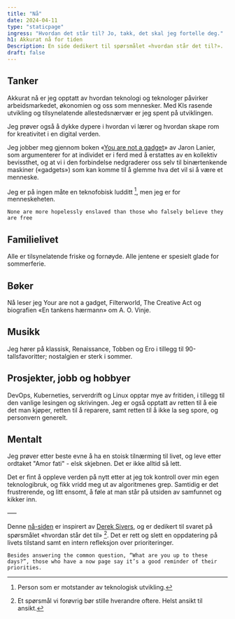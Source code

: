 ```yaml
---
title: "Nå"
date: 2024-04-11
type: "staticpage"
ingress: "Hvordan det står til? Jo, takk, det skal jeg fortelle deg."
h1: Akkurat nå for tiden
Description: En side dedikert til spørsmålet «hvordan står det til?».
draft: false
---
```

## Tanker
Akkurat nå er jeg opptatt av hvordan teknologi og teknologer påvirker arbeidsmarkedet, økonomien og oss som mennesker. Med KIs rasende utvikling og tilsynelatende allestedsnærvær er jeg spent på utviklingen. 

Jeg prøver også å dykke dypere i hvordan vi lærer og hvordan skape rom for kreativitet i en digital verden.

Jeg jobber meg gjennom boken «[You are not a gadget](https://www.jaronlanier.com/gadgetwebresources.html)» av Jaron Lanier, som argumenterer for at individet er i ferd med å erstattes av en kollektiv bevissthet, og at vi i den forbindelse nedgraderer oss selv til binærtenkende maskiner («gadgets») som kan komme til å glemme hva det vil si å være et menneske.

Jeg er på ingen måte en teknofobisk ludditt [^1], men jeg er for menneskeheten.

````quote {author="Johan Wolfgang Von Goethe, «Elective affinities»"}
None are more hopelessly enslaved than those who falsely believe they are free
````

## Familielivet
Alle er tilsynelatende friske og fornøyde. Alle jentene er spesielt glade for sommerferie.

## Bøker
Nå leser jeg Your are not a gadget, Filterworld, The Creative Act og biografien «En tankens hærmann» om A. O. Vinje.  

## Musikk
Jeg hører på klassisk, Renaissance, Tobben og Ero i tillegg til 90-tallsfavoritter; nostalgien er sterk i sommer.

## Prosjekter, jobb og hobbyer
DevOps, Kuberneties, serverdrift og Linux opptar mye av fritiden, i tillegg til den vanlige lesingen og skrivingen. Jeg er også opptatt av retten til å eie det man kjøper, retten til å reparere, samt retten til å ikke la seg spore, og personvern generelt.

## Mentalt
Jeg prøver etter beste evne å ha en stoisk tilnærming til livet, og leve etter ordtaket "Amor fati" - elsk skjebnen. Det er ikke alltid så lett. 

Det er fint å oppleve verden på nytt etter at jeg tok kontroll over min egen teknologibruk, og fikk vridd meg ut av algoritmenes grep. Samtidig er det frustrerende, og litt ensomt, å føle at man står på utsiden av samfunnet og kikker inn.

–––


Denne [nå-siden](https://nownownow.com/about) er inspirert av [Derek Sivers](https://sive.rs/nowff), og er dedikert til svaret på spørsmålet «hvordan står det til» [^2].  Det er rett og slett en oppdatering på livets tilstand samt en intern refleksjon over prioriteringer.

````quote {author="Derek Sivers" cite="https://nownownow.com/about"}
Besides answering the common question, “What are you up to these days?”, those who have a now page say it’s a good reminder of their priorities. 
````

[^1]: Person som er motstander av teknologisk utvikling.
[^2]: Et spørsmål vi forøvrig bør stille hverandre oftere. Helst ansikt til ansikt.
